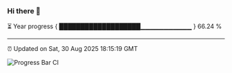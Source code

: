 ### Hi there 👋

⏳ Year progress { ███████████████████▁▁▁▁▁▁▁▁▁▁▁ } 66.24 %

---

⏰ Updated on Sat, 30 Aug 2025 18:15:19 GMT

![Progress Bar CI](https://github.com/code-lakshay/GitHub-Actions-Demo/workflows/Progress%20Bar%20CI/badge.svg)
